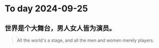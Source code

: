 
# To day 2024-09-25


## 世界是个大舞台，男人女人皆为演员。
> All the world's a stage, and all the men and women merely players.

    